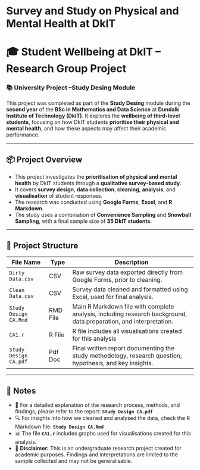 # Survey and Study on Physical and Mental Health at DkIT

# 🎓 Student Wellbeing at DkIT – Research Group Project

### 📚 University Project –Study Desing Module

This project was completed as part of the **Study Desing** module during the **second year** of the **BSc in Mathematics and Data Science** at **Dundalk Institute of Technology (DkIT)**. 
It explores the **wellbeing of third-level students**, focusing on how DkIT students **prioritise their physical and mental health**, and how these aspects may affect their academic performance.

---

## 📦 Project Overview

- This project investigates the **prioritisation of physical and mental health** by DkIT students through a **qualitative survey-based study**.
- It covers **survey design**, **data collection**, **cleaning**, **analysis**, and **visualisation** of student responses.
- The research was conducted using **Google Forms**, **Excel**, and **R Markdown**.
- The study uses a combination of **Convenience Sampling** and **Snowball Sampling**, with a final sample size of **35 DkIT students**.

---

## 📁 Project Structure

| File Name                  | Type     | Description |
|---------------------------|----------|-------------|
| `Dirty Data.csv`          | CSV      | Raw survey data exported directly from Google Forms, prior to cleaning. |
| `Clean Data.csv`          | CSV      | Survey data cleaned and formatted using Excel, used for final analysis. |
| `Study Design CA.Rmd`     | RMD File | Main R Markdown file with complete analysis, including research background, data preparation, and interpretation. |
| `CA1.r`                | R File | R file includes all visualisations created for this analysis |
| `Study Design CA.pdf`| Pdf Doc | Final written report documenting the study methodology, research question, hypothesis, and key insights. |

---




## 📌 Notes

- 📄 For a detailed explanation of the research process, methods, and findings, please refer to the report: **`Study Design CA.pdf`**
- 🔍 For insights into how we cleaned and analysed the data, check the R Markdown file: **`Study Design CA.Rmd`**
- 📊 The file **`CA1.r`** includes graphs used for visualisations created for this analysis.
- 🚨 **Disclaimer:** This is an undergraduate research project created for academic purposes. Findings and interpretations are limited to the sample collected and may not be generalisable.
